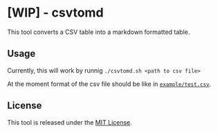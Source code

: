 # [WIP] - csvtomd

This tool converts a CSV table into a markdown formatted table.

## Usage

Currently, this will work by runnig `./csvtomd.sh <path to csv file>`

At the moment format of the csv file should be like in [`example/test.csv`][test_csv].

## License

This tool is released under the [MIT License][license].

[test_csv]: ./example/test.csv "Example CSV Format"
[license]: ./LICENSE "MIT License"
